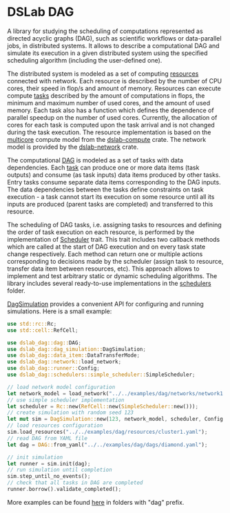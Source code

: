 # DSLab DAG

A library for studying the scheduling of computations represented as directed acyclic graphs (DAG), such as scientific workflows or data-parallel jobs, in distributed systems. It allows to describe a computational DAG and simulate its execution in a given distributed system using the specified scheduling algorithm (including the user-defined one).

The distributed system is modeled as a set of computing [resources](https://github.com/osukhoroslov/dslab/tree/main/crates/dslab-dag/src/resource.rs) connected with network. Each resource is described by the number of CPU cores, their speed in flop/s and amount of memory. Resources can execute compute [tasks](https://github.com/osukhoroslov/dslab/tree/main/crates/dslab-dag/src/task.rs) described by the amount of computations in flops, the minimum and maximum number of used cores, and the amount of used memory. Each task also has a function which defines the dependence of parallel speedup on the number of used cores. Currently, the allocation of cores for each task is computed upon the task arrival and is not changed during the task execution. The resource implementation is based on the [multicore](https://github.com/osukhoroslov/dslab/tree/main/crates/dslab-compute/src/multicore.rs) compute model from the [dslab-compute](https://github.com/osukhoroslov/dslab/tree/main/crates/dslab-compute) crate. The network model is provided by the [dslab-network](https://github.com/osukhoroslov/dslab/tree/main/crates/dslab-network) crate.

The computational [DAG](https://github.com/osukhoroslov/dslab/blob/main/crates/dslab-dag/src/dag.rs) is modeled as a set of tasks with data dependencies. Each [task](https://github.com/osukhoroslov/dslab/tree/main/crates/dslab-dag/src/task.rs) can produce one or more data items (task outputs) and consume (as task inputs) data items produced by other tasks. Entry tasks consume separate data items corresponding to the DAG inputs. The data dependencies between the tasks define constraints on task execution - a task cannot start its execution on some resource until all its inputs are produced (parent tasks are completed) and transferred to this resource.

The scheduling of DAG tasks, i.e. assigning tasks to resources and defining the order of task execution on each resource, is performed by the implementation of [Scheduler](https://github.com/osukhoroslov/dslab/blob/main/crates/dslab-dag/src/scheduler.rs) trait. This trait includes two callback methods which are called at the start of DAG execution and on every task state change respectively. Each method can return one or multiple actions corresponding to decisions made by the scheduler (assign task to resource, transfer data item between resources, etc). This approach allows to implement and test arbitrary static or dynamic scheduling algorithms. The library includes several ready-to-use implementations in the [schedulers](https://github.com/osukhoroslov/dslab/tree/main/crates/dslab-dag/src/schedulers) folder.

[DagSimulation](https://github.com/osukhoroslov/dslab/blob/main/crates/dslab-dag/src/dag_simulation.rs) provides a convenient API for configuring and running simulations. Here is a small example:

```rust
use std::rc::Rc;
use std::cell::RefCell;

use dslab_dag::dag::DAG;
use dslab_dag::dag_simulation::DagSimulation;
use dslab_dag::data_item::DataTransferMode;
use dslab_dag::network::load_network;
use dslab_dag::runner::Config;
use dslab_dag::schedulers::simple_scheduler::SimpleScheduler;

// load network model configuration
let network_model = load_network("../../examples/dag/networks/network1.yaml");
// use simple scheduler implementation
let scheduler = Rc::new(RefCell::new(SimpleScheduler::new()));
// create simulation with random seed 123
let mut sim = DagSimulation::new(123, network_model, scheduler, Config { data_transfer_mode: DataTransferMode::Direct });
// load resources configuration
sim.load_resources("../../examples/dag/resources/cluster1.yaml");
// read DAG from YAML file
let dag = DAG::from_yaml("../../examples/dag/dags/diamond.yaml");

// init simulation
let runner = sim.init(dag);
// run simulation until completion
sim.step_until_no_events();
// check that all tasks in DAG are completed
runner.borrow().validate_completed();
```

More examples can be found [here](https://github.com/osukhoroslov/dslab/tree/main/examples) in folders with "dag" prefix. 
